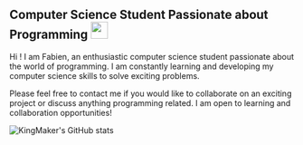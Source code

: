 ## Computer Science Student Passionate about Programming <img src="https://www.google.com/search?client=firefox-b-d&sca_esv=83a32caac141be1d&sxsrf=ACQVn084eUvBRezwTJBflWIul4Ge4QaE2A:1711380967625&q=madagascar+flag+gif&tbm=isch&source=lnms&prmd=ivsnbmz&sa=X&ved=2ahUKEwj-7Jn13o-FAxVd_7sIHc8WA80Q0pQJegQICxAB&biw=1437&bih=810&dpr=1#imgrc=zglAtgmOGkCccM" width=30px height = 30px />

Hi ! I am Fabien, an enthusiastic computer science student passionate about the world of programming. I am constantly learning and developing my computer science skills to solve exciting problems.

Please feel free to contact me if you would like to collaborate on an exciting project or discuss anything programming related. I am open to learning and collaboration opportunities!

![KingMaker's GitHub stats](https://github-readme-stats.vercel.app/api?username=fabien-ss&show_icons=true&theme=transparent)

<p><img align="center" src="https://github-readme-stats.vercel.app/api/top-langs?username=fabien-ss&show_icons=true&locale=en&layout=compact" alt="fabien-ss" /></p>
